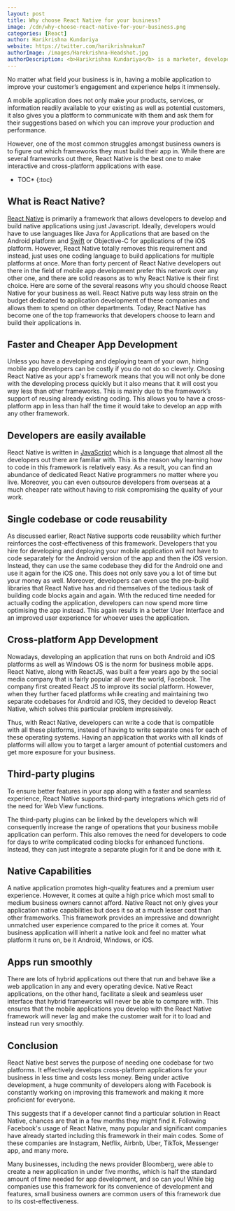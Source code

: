 ```yaml
---
layout: post
title: Why choose React Native for your business?
image: /cdn/why-choose-react-native-for-your-business.png
categories: [React]
author: Harikrishna Kundariya
website: https://twitter.com/harikrishnakun7
authorImage: /images/Harekrishna-Headshot.jpg
authorDescription: <b>Harikrishna Kundariya</b> is a marketer, developer, IoT, ChatBot &amp; Blockchain savvy designer, co-founder, Director of <a href="https://www.esparkinfo.com" target="_blank">eSparkBiz Technologies</a>. His 10+ years of experience enables him to provide digital solutions to new start-ups based on IoT and ChatBot.
---
```


No matter what field your business is in, having a mobile application to improve your customer’s engagement and experience helps it immensely. 

A mobile application does not only make your products, services, or information readily available to your existing as well as potential customers, it also gives you a platform to communicate with them and ask them for their suggestions based on which you can improve your production and performance.

However, one of the most common struggles amongst business owners is to figure out which frameworks they must build their app in. While there are several frameworks out there, React Native is the best one to make interactive and cross-platform applications with ease.

* TOC*
{:toc}

## What is React Native?

[React Native](https://reactnative.dev/) is primarily a framework that allows developers to develop and build native applications using just Javascript. Ideally, developers would have to use languages like Java
for Applications that are based on the Android platform and [Swift](https://developer.apple.com/swift/) or Objective-C for applications of the iOS platform. However, React Native totally removes this requirement and instead, just uses one coding language to build applications for multiple platforms at once. More than forty percent of React Native developers out there in the field of mobile app development prefer this network over any other one, and there are solid reasons as to why React Native is their first choice. Here are some of the several reasons why you should choose React Native for your business as well. React Native puts way less strain on the budget dedicated to application development of these companies and allows them to spend on other departments. Today, React Native has become one of the top frameworks that developers choose to learn and build their applications in.

## Faster and Cheaper App Development

Unless you have a developing and deploying team of your own, hiring mobile app developers can be costly if you do not do so cleverly. Choosing React Native as your app's framework means that you will not only be done with the developing process quickly but it also means that it will cost you way less than other frameworks. This is mainly due to the framework’s support of reusing already existing coding. This allows you to have a cross-platform app in less than half the time it would take to develop an app with any other framework.

## Developers are easily available

React Native is written in [JavaScript](https://developer.mozilla.org/en-US/docs/Web/JavaScript) which is a language that almost all the developers out there are familiar with. This is the reason why learning how to code in this framework is relatively easy. As a result, you can find an abundance of dedicated React Native programmers no matter where you live. Moreover, you can even outsource developers from overseas at a much cheaper rate without having to risk compromising the quality of your work.

## Single codebase or code reusability

As discussed earlier, React Native supports code reusability which further reinforces the cost-effectiveness of this framework. Developers that you hire for developing and deploying your mobile application will not have to code separately for the Android version of the app and then the iOS version.
Instead, they can use the same codebase they did for the Android one and use it again for the iOS one. This does not only save you a lot of time but your money as well. Moreover, developers can even use the pre-build libraries that React Native has and rid themselves of the tedious task of building code blocks again and again. With the reduced time needed for actually coding the application, developers can now
spend more time optimising the app instead. This again results in a better User Interface and an improved user experience for whoever uses the application.

## Cross-platform App Development

Nowadays, developing an application that runs on both Android and iOS platforms as well as Windows OS is the norm for business mobile apps. React Native, along with ReactJS, was built a few years ago by the social media company that is fairly popular all over the world, Facebook. The company first created React JS to improve its social platform. However, when they further faced platforms while creating and maintaining two separate codebases for Android and iOS, they decided to develop React Native, which solves this particular problem impressively.

Thus, with React Native, developers can write a code that is compatible with all these platforms, instead of having to write separate ones for each of these operating systems. Having an application that works with all kinds of platforms will allow you to target a larger amount of potential customers and get more exposure for your business.

## Third-party plugins

To ensure better features in your app along with a faster and seamless experience, React Native supports third-party integrations which gets rid of the need for Web View functions.

The third-party plugins can be linked by the developers which will consequently increase the range of operations that your business mobile application can perform. This also removes the need for developers to code for days to write complicated coding blocks for enhanced functions. Instead, they can just integrate a separate plugin for it and be done with it.

## Native Capabilities
   
A native application promotes high-quality features and a premium user experience. However, it comes at quite a high price which most small to medium business owners cannot afford. Native React not only gives your application native capabilities but does it so at a much lesser cost than other frameworks.
This framework provides an impressive and downright unmatched user experience compared to the price it comes at. Your business application will inherit a native look and feel no matter what platform it runs on, be it Android, Windows, or iOS.

## Apps run smoothly
   
There are lots of hybrid applications out there that run and behave like a web application in any and every operating device. Native React applications, on the other hand, facilitate a sleek and seamless user interface that hybrid frameworks will never be able to compare with. This ensures that the mobile applications you develop with the React Native framework will never lag and make the customer wait for it to load and instead run very smoothly.

## Conclusion

React Native best serves the purpose of needing one codebase for two platforms. It effectively develops cross-platform applications for your business in less time and costs less money. Being under active development, a huge community of developers along with Facebook is constantly working on improving this framework and making it more proficient for everyone.

This suggests that if a developer cannot find a particular solution in React Native, chances are that in a few months they might find it. Following Facebook's usage of React Native, many popular and significant companies have already started including this framework in their main codes. Some of these companies are Instagram, Netflix, Airbnb, Uber, TikTok, Messenger app, and many more.

Many businesses, including the news provider Bloomberg, were able to create a new application in under five months, which is half the standard amount of time needed for app development, and so can you! While big companies use this framework for its convenience of development and features, small business owners are common users of this framework due to its cost-effectiveness.